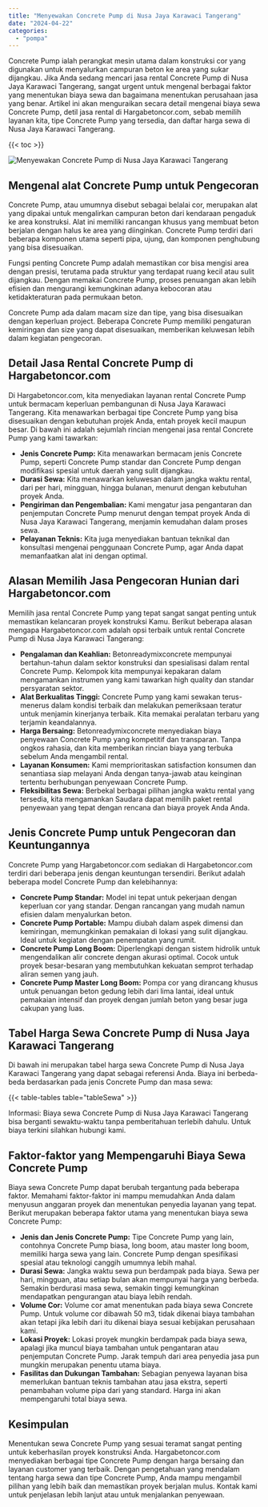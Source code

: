 ```yaml
---
title: "Menyewakan Concrete Pump di Nusa Jaya Karawaci Tangerang"
date: "2024-04-22"
categories: 
  - "pompa"
---
```




Concrete Pump ialah perangkat mesin utama dalam konstruksi cor yang digunakan untuk menyalurkan campuran beton ke area yang sukar dijangkau. Jika Anda sedang mencari jasa rental Concrete Pump di Nusa Jaya Karawaci Tangerang, sangat urgent untuk mengenal berbagai faktor yang menentukan biaya sewa dan bagaimana menentukan perusahaan jasa yang benar. Artikel ini akan menguraikan secara detail mengenai biaya sewa Concrete Pump, detil jasa rental di Hargabetoncor.com, sebab memilih layanan kita, tipe Concrete Pump yang tersedia, dan daftar harga sewa di Nusa Jaya Karawaci Tangerang.

{{< toc >}}

![Menyewakan Concrete Pump di Nusa Jaya Karawaci Tangerang](https://hargareadymixid.github.io/pompa/concrete-pump%20(3).png)

## Mengenal alat Concrete Pump untuk Pengecoran

Concrete Pump, atau umumnya disebut sebagai belalai cor, merupakan alat yang dipakai untuk mengalirkan campuran beton dari kendaraan pengaduk ke area konstruksi. Alat ini memiliki rancangan khusus yang membuat beton berjalan dengan halus ke area yang diinginkan. Concrete Pump terdiri dari beberapa komponen utama seperti pipa, ujung, dan komponen penghubung yang bisa disesuaikan.

Fungsi penting Concrete Pump adalah memastikan cor bisa mengisi area dengan presisi, terutama pada struktur yang terdapat ruang kecil atau sulit dijangkau. Dengan memakai Concrete Pump, proses penuangan akan lebih efisien dan mengurangi kemungkinan adanya kebocoran atau ketidakteraturan pada permukaan beton.

Concrete Pump ada dalam macam size dan tipe, yang bisa disesuaikan dengan keperluan project. Beberapa Concrete Pump memiliki pengaturan kemiringan dan size yang dapat disesuaikan, memberikan keluwesan lebih dalam kegiatan pengecoran.

## Detail Jasa Rental Concrete Pump di Hargabetoncor.com

Di Hargabetoncor.com, kita menyediakan layanan rental Concrete Pump untuk bermacam keperluan pembangunan di Nusa Jaya Karawaci Tangerang. Kita menawarkan berbagai tipe Concrete Pump yang bisa disesuaikan dengan kebutuhan projek Anda, entah proyek kecil maupun besar. Di bawah ini adalah sejumlah rincian mengenai jasa rental Concrete Pump yang kami tawarkan:

- **Jenis Concrete Pump:** Kita menawarkan bermacam jenis Concrete Pump, seperti Concrete Pump standar dan Concrete Pump dengan modifikasi spesial untuk daerah yang sulit dijangkau.
- **Durasi Sewa:** Kita menawarkan keluwesan dalam jangka waktu rental, dari per hari, mingguan, hingga bulanan, menurut dengan kebutuhan proyek Anda.
- **Pengiriman dan Pengembalian:** Kami mengatur jasa pengantaran dan penjemputan Concrete Pump menurut dengan tempat proyek Anda di Nusa Jaya Karawaci Tangerang, menjamin kemudahan dalam proses sewa.
- **Pelayanan Teknis:** Kita juga menyediakan bantuan teknikal dan konsultasi mengenai penggunaan Concrete Pump, agar Anda dapat memanfaatkan alat ini dengan optimal.

## Alasan Memilih Jasa Pengecoran Hunian dari Hargabetoncor.com

Memilih jasa rental Concrete Pump yang tepat sangat sangat penting untuk memastikan kelancaran proyek konstruksi Kamu. Berikut beberapa alasan mengapa Hargabetoncor.com adalah opsi terbaik untuk rental Concrete Pump di Nusa Jaya Karawaci Tangerang:

- **Pengalaman dan Keahlian:** Betonreadymixconcrete mempunyai bertahun-tahun dalam sektor konstruksi dan spesialisasi dalam rental Concrete Pump. Kelompok kita mempunyai kepakaran dalam mengamankan instrumen yang kami tawarkan high quality dan standar persyaratan sektor.
- **Alat Berkualitas Tinggi:** Concrete Pump yang kami sewakan terus-menerus dalam kondisi terbaik dan melakukan pemeriksaan teratur untuk menjamin kinerjanya terbaik. Kita memakai peralatan terbaru yang terjamin keandalannya.
- **Harga Bersaing:** Betonreadymixconcrete menyediakan biaya penyewaan Concrete Pump yang kompetitif dan transparan. Tanpa ongkos rahasia, dan kita memberikan rincian biaya yang terbuka sebelum Anda mengambil rental.
- **Layanan Konsumen:** Kami memprioritaskan satisfaction konsumen dan senantiasa siap melayani Anda dengan tanya-jawab atau keinginan tertentu berhubungan penyewaan Concrete Pump.
- **Fleksibilitas Sewa:** Berbekal berbagai pilihan jangka waktu rental yang tersedia, kita mengamankan Saudara dapat memilih paket rental penyewaan yang tepat dengan rencana dan biaya proyek Anda Anda.

## Jenis Concrete Pump untuk Pengecoran dan Keuntungannya

Concrete Pump yang Hargabetoncor.com sediakan di Hargabetoncor.com terdiri dari beberapa jenis dengan keuntungan tersendiri. Berikut adalah beberapa model Concrete Pump dan kelebihannya:

- **Concrete Pump Standar:** Model ini tepat untuk pekerjaan dengan keperluan cor yang standar. Dengan rancangan yang mudah namun efisien dalam menyalurkan beton.
- **Concrete Pump Portable:** Mampu diubah dalam aspek dimensi dan kemiringan, memungkinkan pemakaian di lokasi yang sulit dijangkau. Ideal untuk kegiatan dengan penempatan yang rumit.
- **Concrete Pump Long Boom:** Diperlengkapi dengan sistem hidrolik untuk mengendalikan alir concrete dengan akurasi optimal. Cocok untuk proyek besar-besaran yang membutuhkan kekuatan semprot terhadap aliran semen yang jauh.
- **Concrete Pump Master Long Boom:** Pompa cor yang dirancang khusus untuk penuangan beton gedung lebih dari lima lantai, ideal untuk pemakaian intensif dan proyek dengan jumlah beton yang besar juga cakupan yang luas.

## Tabel Harga Sewa Concrete Pump di Nusa Jaya Karawaci Tangerang

Di bawah ini merupakan tabel harga sewa Concrete Pump di Nusa Jaya Karawaci Tangerang yang dapat sebagai referensi Anda. Biaya ini berbeda-beda berdasarkan pada jenis Concrete Pump dan masa sewa:

{{< table-tables table="tableSewa" >}}

Informasi: Biaya sewa Concrete Pump di Nusa Jaya Karawaci Tangerang bisa berganti sewaktu-waktu tanpa pemberitahuan terlebih dahulu. Untuk biaya terkini silahkan hubungi kami.

## Faktor-faktor yang Mempengaruhi Biaya Sewa Concrete Pump

Biaya sewa Concrete Pump dapat berubah tergantung pada beberapa faktor. Memahami faktor-faktor ini mampu memudahkan Anda dalam menyusun anggaran proyek dan menentukan penyedia layanan yang tepat. Berikut merupakan beberapa faktor utama yang menentukan biaya sewa Concrete Pump:

- **Jenis dan Jenis Concrete Pump:** Tipe Concrete Pump yang lain, contohnya Concrete Pump biasa, long boom, atau master long boom, memiliki harga sewa yang lain. Concrete Pump dengan spesifikasi spesial atau teknologi canggih umumnya lebih mahal.
- **Durasi Sewa:** Jangka waktu sewa pun berdampak pada biaya. Sewa per hari, mingguan, atau setiap bulan akan mempunyai harga yang berbeda. Semakin berdurasi masa sewa, semakin tinggi kemungkinan mendapatkan pengurangan atau biaya lebih rendah.
- **Volume Cor:** Volume cor amat menentukan pada biaya sewa Concrete Pump. Untuk volume cor dibawah 50 m3, tidak dikenai biaya tambahan akan tetapi jika lebih dari itu dikenai biaya sesuai kebijakan perusahaan kami.
- **Lokasi Proyek:** Lokasi proyek mungkin berdampak pada biaya sewa, apalagi jika muncul biaya tambahan untuk pengantaran atau penjemputan Concrete Pump. Jarak tempuh dari area penyedia jasa pun mungkin merupakan penentu utama biaya.
- **Fasilitas dan Dukungan Tambahan:** Sebagian penyewa layanan bisa memerlukan bantuan teknis tambahan atau jasa ekstra, seperti penambahan volume pipa dari yang standard. Harga ini akan mempengaruhi total biaya sewa.

## Kesimpulan

Menentukan sewa Concrete Pump yang sesuai teramat sangat penting untuk keberhasilan proyek konstruksi Anda. Hargabetoncor.com menyediakan berbagai tipe Concrete Pump dengan harga bersaing dan layanan customer yang terbaik. Dengan pengetahuan yang mendalam tentang harga sewa dan tipe Concrete Pump, Anda mampu mengambil pilihan yang lebih baik dan memastikan proyek berjalan mulus. Kontak kami untuk penjelasan lebih lanjut atau untuk menjalankan penyewaan.
